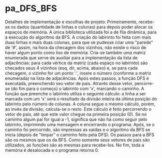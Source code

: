 # pa_DFS_BFS

Detalhes de implementação e escolhas de projeto:
Primeiramente, recebe-se os dados (quantidade de linhas e colunas) para depois poder alocar os espaços de memória. A única biblioteca utilizada foi a de fila dinâmica, para a execução do algoritmo da BFS.
A criação do labirinto foi feita com mais duas linhas e mais duas colunas, para que se pudesse criar uma "parede" de '#', assim, na hora da checagem dos vizinhos, não existe o risco de haver algum ponto como lixo de memória.
Cria-se também uma matriz enumerada que serve de auxiliar para a implementação da lista de adjacências: para cada vértice da matriz (cada espaço no labirinto) são checados seus 4 vizinhos (esq, dir, acima, abaixo) e, se para cada checagem, o vizinho for um ponto '.', insere o número (conforme a matriz enumerada) na lista de adjacências.
Após estes passos, a função DFS é executada, preenchendo seu vetor de pais. Através desse vetor, percorre-se (do fim para o começo) o labirinto com 'x', marcando o caminho. A função que preenche o labirinto utiliza o seguinte cálculo: a linha a ser marcada com um 'x' será o resultado da divisão inteira da última posição do labirinto pelo número de colunas. A coluna segue o mesmo cálculo, porém, ao invés da divisão, calcula-se o resto. Este cálculo é feito percorrendo o vetor de pais, até que este valor chegue na primeira posição (0).
Se no caminho algum pai for igual a -1, significa que não há como seguir pelo labirinto, imprimindo uma mensagem e encerrando o programa.
Após, se o caminho foi percorrido, são impressas as saídas e o algoritmo da BFS se inicia (depois de "limpar" o caminho feito pela DFS). Os passos para a BFS são os mesmos que os da BFS. Como somente seus vetores de pais são utilizados, as funções são as mesmas para recebe-los.
No fim, toda a memória é desalocada e o programa retorna 0.
